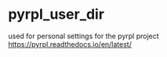 # pyrpl_user_dir
used for personal settings for the pyrpl project https://pyrpl.readthedocs.io/en/latest/
